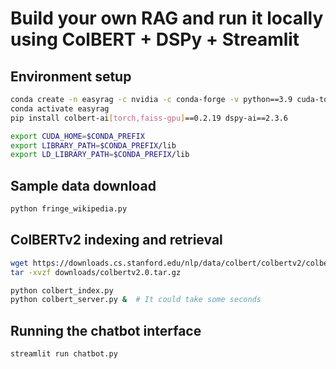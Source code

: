 # Build your own RAG and run it locally using ColBERT + DSPy + Streamlit

## Environment setup

```bash
conda create -n easyrag -c nvidia -c conda-forge -v python==3.9 cuda-toolkit==12.4.0 jupyterlab==4.1.4 ipywidgets==8.1.2 wikipedia==1.4.0 mypy==1.8.0 accelerate==0.27.0 streamlit==1.29.0 pyarrow==14.0.0
conda activate easyrag
pip install colbert-ai[torch,faiss-gpu]==0.2.19 dspy-ai==2.3.6 

export CUDA_HOME=$CONDA_PREFIX
export LIBRARY_PATH=$CONDA_PREFIX/lib
export LD_LIBRARY_PATH=$CONDA_PREFIX/lib
```

## Sample data download

```bash
python fringe_wikipedia.py
```

## ColBERTv2 indexing and retrieval

```bash
wget https://downloads.cs.stanford.edu/nlp/data/colbert/colbertv2/colbertv2.0.tar.gz
tar -xvzf downloads/colbertv2.0.tar.gz

python colbert_index.py 
python colbert_server.py &  # It could take some seconds
```

## Running the chatbot interface

```bash
streamlit run chatbot.py 
```
